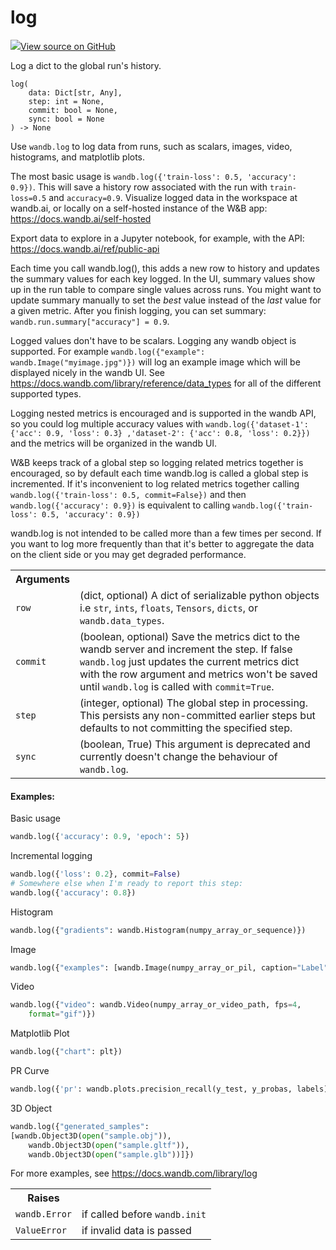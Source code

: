 # log



[![](https://www.tensorflow.org/images/GitHub-Mark-32px.png)View source on GitHub](https://www.github.com/wandb/client/tree/v0.10.30/wandb/sdk/wandb_run.py#L934-L1098)




Log a dict to the global run's history.

<pre><code>log(
    data: Dict[str, Any],
    step: int = None,
    commit: bool = None,
    sync: bool = None
) -> None</code></pre>




Use <code>wandb.log</code> to log data from runs, such as scalars, images, video,
histograms, and matplotlib plots.

The most basic usage is `wandb.log({'train-loss': 0.5, 'accuracy': 0.9})`.
This will save a history row associated with the run with `train-loss=0.5`
and <code>accuracy=0.9</code>. Visualize logged data in the workspace at wandb.ai,
or locally on a self-hosted instance of the W&B app:
https://docs.wandb.ai/self-hosted

Export data to explore in a Jupyter notebook, for example, with the API:
https://docs.wandb.ai/ref/public-api

Each time you call wandb.log(), this adds a new row to history and updates
the summary values for each key logged. In the UI, summary values show
up in the run table to compare single values across runs. You might want
to update summary manually to set the *best* value instead of the *last*
value for a given metric. After you finish logging, you can set summary:
`wandb.run.summary["accuracy"] = 0.9`.

Logged values don't have to be scalars. Logging any wandb object is supported.
For example `wandb.log({"example": wandb.Image("myimage.jpg")})` will log an
example image which will be displayed nicely in the wandb UI. See
https://docs.wandb.com/library/reference/data_types for all of the different
supported types.

Logging nested metrics is encouraged and is supported in the wandb API, so
you could log multiple accuracy values with `wandb.log({'dataset-1':
{'acc': 0.9, 'loss': 0.3} ,'dataset-2': {'acc': 0.8, 'loss': 0.2}})`
and the metrics will be organized in the wandb UI.

W&B keeps track of a global step so logging related metrics together is
encouraged, so by default each time wandb.log is called a global step
is incremented. If it's inconvenient to log related metrics together
calling `wandb.log({'train-loss': 0.5, commit=False})` and then
`wandb.log({'accuracy': 0.9})` is equivalent to calling
`wandb.log({'train-loss': 0.5, 'accuracy': 0.9})`

wandb.log is not intended to be called more than a few times per second.
If you want to log more frequently than that it's better to aggregate
the data on the client side or you may get degraded performance.

<!-- Tabular view -->
<table>
<tr><th>Arguments</th></tr>

<tr>
<td>
<code>row</code>
</td>
<td>
(dict, optional) A dict of serializable python objects i.e <code>str</code>,
<code>ints</code>, <code>floats</code>, <code>Tensors</code>, <code>dicts</code>, or <code>wandb.data_types</code>.
</td>
</tr><tr>
<td>
<code>commit</code>
</td>
<td>
(boolean, optional) Save the metrics dict to the wandb server
and increment the step.  If false <code>wandb.log</code> just updates the current
metrics dict with the row argument and metrics won't be saved until
<code>wandb.log</code> is called with <code>commit=True</code>.
</td>
</tr><tr>
<td>
<code>step</code>
</td>
<td>
(integer, optional) The global step in processing. This persists
any non-committed earlier steps but defaults to not committing the
specified step.
</td>
</tr><tr>
<td>
<code>sync</code>
</td>
<td>
(boolean, True) This argument is deprecated and currently doesn't
change the behaviour of <code>wandb.log</code>.
</td>
</tr>
</table>



#### Examples:

Basic usage
```python
wandb.log({'accuracy': 0.9, 'epoch': 5})
```

Incremental logging
```python
wandb.log({'loss': 0.2}, commit=False)
# Somewhere else when I'm ready to report this step:
wandb.log({'accuracy': 0.8})
```

Histogram
```python
wandb.log({"gradients": wandb.Histogram(numpy_array_or_sequence)})
```

Image
```python
wandb.log({"examples": [wandb.Image(numpy_array_or_pil, caption="Label")]})
```

Video
```python
wandb.log({"video": wandb.Video(numpy_array_or_video_path, fps=4,
    format="gif")})
```

Matplotlib Plot
```python
wandb.log({"chart": plt})
```

PR Curve
```python
wandb.log({'pr': wandb.plots.precision_recall(y_test, y_probas, labels)})
```

3D Object
```python
wandb.log({"generated_samples":
[wandb.Object3D(open("sample.obj")),
    wandb.Object3D(open("sample.gltf")),
    wandb.Object3D(open("sample.glb"))]})
```

For more examples, see https://docs.wandb.com/library/log



<!-- Tabular view -->
<table>
<tr><th>Raises</th></tr>

<tr>
<td>
<code>wandb.Error</code>
</td>
<td>
if called before <code>wandb.init</code>
</td>
</tr><tr>
<td>
<code>ValueError</code>
</td>
<td>
if invalid data is passed
</td>
</tr>
</table>

